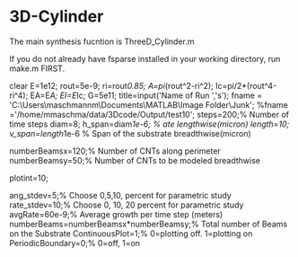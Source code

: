 # 3D-Cylinder
The main synthesis fucntion is ThreeD_Cylinder.m

If you do not already have fsparse installed in your working directory, run make.m FIRST.


clear
E=1e12; rout=5e-9; ri=rout*0.85; A=pi*(rout^2-ri^2); Ic=pi/2*(rout^4-ri^4); EA=E*A; EI=E*Ic; G=5e11; 
title=input('Name of Run ','s');
fname = 'C:\Users\maschmannm\Documents\MATLAB\Image Folder\Junk\';
%fname ='/home/mmaschma/data/3Dcode/Output/test10';
steps=200;% Number of time steps
diam=8;        h_span=diam*1e-6;    %      ate lengthwise(micron)
length=10;      v_span=length*1e-6   % Span of the substrate breadthwise(micron)

numberBeamsx=120;% Number of CNTs along perimeter
numberBeamsy=50;% Number of CNTs to be modeled breadthwise

plotint=10;

ang_stdev=5;% Choose 0,5,10, percent for parametric study
rate_stdev=10;% Choose 0, 10, 20 percent for parametric study
avgRate=60e-9;% Average growth per time step (meters)
numberBeams=numberBeamsx*numberBeamsy;% Total number of Beams on the Substrate
ContinuousPlot=1;% 0=plotting off.  1=plotting on
PeriodicBoundary=0;% 0=off, 1=on
